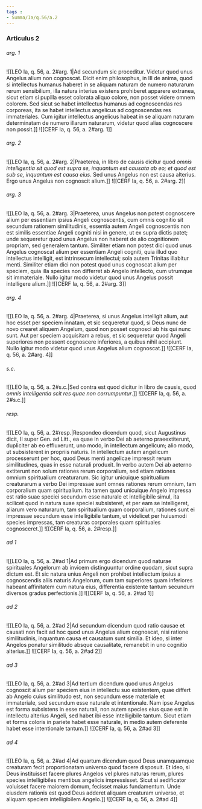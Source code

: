 ```yaml
---
tags : 
- Summa/Ia/q.56/a.2
---
```


### Articulus 2

###### arg. 1
![[LEO Ia, q. 56, a. 2#arg. 1|Ad secundum sic proceditur. Videtur quod unus Angelus alium non cognoscat. Dicit enim philosophus, in III de anima, quod si intellectus humanus haberet in se aliquam naturam de numero naturarum rerum sensibilium, illa natura interius existens prohiberet apparere extranea, sicut etiam si pupilla esset colorata aliquo colore, non posset videre omnem colorem. Sed sicut se habet intellectus humanus ad cognoscendas res corporeas, ita se habet intellectus angelicus ad cognoscendas res immateriales. Cum igitur intellectus angelicus habeat in se aliquam naturam determinatam de numero illarum naturarum, videtur quod alias cognoscere non possit.]]
![[CERF Ia, q. 56, a. 2#arg. 1]]

###### arg. 2
![[LEO Ia, q. 56, a. 2#arg. 2|Praeterea, in libro de causis dicitur quod *omnis intelligentia sit quod est supra se, inquantum est causata ab eo; et quod est sub se, inquantum est causa eius*. Sed unus Angelus non est causa alterius. Ergo unus Angelus non cognoscit alium.]]
![[CERF Ia, q. 56, a. 2#arg. 2]]

###### arg. 3
![[LEO Ia, q. 56, a. 2#arg. 3|Praeterea, unus Angelus non potest cognoscere alium per essentiam ipsius Angeli cognoscentis, cum omnis cognitio sit secundum rationem similitudinis, essentia autem Angeli cognoscentis non est similis essentiae Angeli cogniti nisi in genere, ut ex supra dictis patet; unde sequeretur quod unus Angelus non haberet de alio cognitionem propriam, sed generalem tantum. Similiter etiam non potest dici quod unus Angelus cognoscat alium per essentiam Angeli cogniti, quia illud quo intellectus intelligit, est intrinsecum intellectui; sola autem Trinitas illabitur menti. Similiter etiam dici non potest quod unus cognoscat alium per speciem, quia illa species non differret ab Angelo intellecto, cum utrumque sit immateriale. Nullo igitur modo videtur quod unus Angelus possit intelligere alium.]]
![[CERF Ia, q. 56, a. 2#arg. 3]]

###### arg. 4
![[LEO Ia, q. 56, a. 2#arg. 4|Praeterea, si unus Angelus intelligit alium, aut hoc esset per speciem innatam, et sic sequeretur quod, si Deus nunc de novo crearet aliquem Angelum, quod non posset cognosci ab his qui nunc sunt. Aut per speciem acquisitam a rebus, et sic sequeretur quod Angeli superiores non possent cognoscere inferiores, a quibus nihil accipiunt. Nullo igitur modo videtur quod unus Angelus alium cognoscat.]]
![[CERF Ia, q. 56, a. 2#arg. 4]]

###### s.c.
![[LEO Ia, q. 56, a. 2#s.c.|Sed contra est quod dicitur in libro de causis, quod *omnis intelligentia scit res quae non corrumpuntur*.]]
![[CERF Ia, q. 56, a. 2#s.c.]]

###### resp.
![[LEO Ia, q. 56, a. 2#resp.|Respondeo dicendum quod, sicut Augustinus dicit, II super Gen. ad Litt., ea quae in verbo Dei ab aeterno praeextiterunt, dupliciter ab eo effluxerunt, uno modo, in intellectum angelicum; alio modo, ut subsisterent in propriis naturis. In intellectum autem angelicum processerunt per hoc, quod Deus menti angelicae impressit rerum similitudines, quas in esse naturali produxit. In verbo autem Dei ab aeterno extiterunt non solum rationes rerum corporalium, sed etiam rationes omnium spiritualium creaturarum. Sic igitur unicuique spiritualium creaturarum a verbo Dei impressae sunt omnes rationes rerum omnium, tam corporalium quam spiritualium. Ita tamen quod unicuique Angelo impressa est ratio suae speciei secundum esse naturale et intelligibile simul, ita scilicet quod in natura suae speciei subsisteret, et per eam se intelligeret, aliarum vero naturarum, tam spiritualium quam corporalium, rationes sunt ei impressae secundum esse intelligibile tantum, ut videlicet per huiusmodi species impressas, tam creaturas corporales quam spirituales cognosceret.]]
![[CERF Ia, q. 56, a. 2#resp.]]

###### ad 1
![[LEO Ia, q. 56, a. 2#ad 1|Ad primum ergo dicendum quod naturae spirituales Angelorum ab invicem distinguuntur ordine quodam, sicut supra dictum est. Et sic natura unius Angeli non prohibet intellectum ipsius a cognoscendis aliis naturis Angelorum, cum tam superiores quam inferiores habeant affinitatem cum natura eius, differentia existente tantum secundum diversos gradus perfectionis.]]
![[CERF Ia, q. 56, a. 2#ad 1]]

###### ad 2
![[LEO Ia, q. 56, a. 2#ad 2|Ad secundum dicendum quod ratio causae et causati non facit ad hoc quod unus Angelus alium cognoscat, nisi ratione similitudinis, inquantum causa et causatum sunt similia. Et ideo, si inter Angelos ponatur similitudo absque causalitate, remanebit in uno cognitio alterius.]]
![[CERF Ia, q. 56, a. 2#ad 2]]

###### ad 3
![[LEO Ia, q. 56, a. 2#ad 3|Ad tertium dicendum quod unus Angelus cognoscit alium per speciem eius in intellectu suo existentem, quae differt ab Angelo cuius similitudo est, non secundum esse materiale et immateriale, sed secundum esse naturale et intentionale. Nam ipse Angelus est forma subsistens in esse naturali, non autem species eius quae est in intellectu alterius Angeli, sed habet ibi esse intelligibile tantum. Sicut etiam et forma coloris in pariete habet esse naturale, in medio autem deferente habet esse intentionale tantum.]]
![[CERF Ia, q. 56, a. 2#ad 3]]

###### ad 4
![[LEO Ia, q. 56, a. 2#ad 4|Ad quartum dicendum quod Deus unamquamque creaturam fecit proportionatam universo quod facere disposuit. Et ideo, si Deus instituisset facere plures Angelos vel plures naturas rerum, plures species intelligibiles mentibus angelicis impressisset. Sicut si aedificator voluisset facere maiorem domum, fecisset maius fundamentum. Unde eiusdem rationis est quod Deus adderet aliquam creaturam universo, et aliquam speciem intelligibilem Angelo.]]
![[CERF Ia, q. 56, a. 2#ad 4]]

